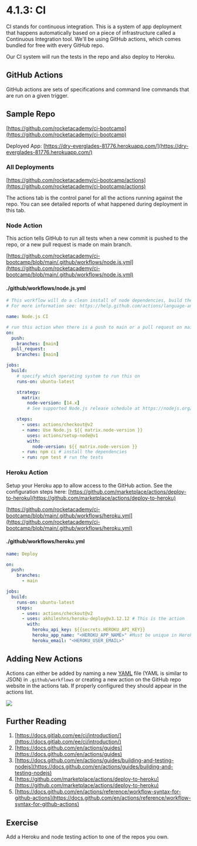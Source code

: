 # 4.1.3: CI

CI stands for continuous integration. This is a system of app deployment that happens automatically based on a piece of infrastructure called a Continuous Integration tool. We'll be using GitHub actions, which comes bundled for free with every GitHub repo.

Our CI system will run the tests in the repo and also deploy to Heroku.

## GitHub Actions

GitHub actions are sets of specifications and command line commands that are run on a given trigger.

## Sample Repo

[https://github.com/rocketacademy/ci-bootcamp](https://github.com/rocketacademy/ci-bootcamp)

Deployed App: [https://dry-everglades-81776.herokuapp.com/](https://dry-everglades-81776.herokuapp.com/)

### All Deployments

[https://github.com/rocketacademy/ci-bootcamp/actions](https://github.com/rocketacademy/ci-bootcamp/actions)

The actions tab is the control panel for all the actions running against the repo. You can see detailed reports of what happened during deployment in this tab.

### Node Action

This action tells GitHub to run all tests when a new commit is pushed to the repo, or a new pull request is made on main branch.

[https://github.com/rocketacademy/ci-bootcamp/blob/main/.github/workflows/node.js.yml](https://github.com/rocketacademy/ci-bootcamp/blob/main/.github/workflows/node.js.yml)

#### ./github/workflows/node.js.yml

```yaml
# This workflow will do a clean install of node dependencies, build the source code and run tests across different versions of node
# For more information see: https://help.github.com/actions/language-and-framework-guides/using-nodejs-with-github-actions

name: Node.js CI

# run this action when there is a push to main or a pull request on main
on:
  push:
    branches: [main]
  pull_request:
    branches: [main]

jobs:
  build:
    # specify which operating system to run this on
    runs-on: ubuntu-latest

    strategy:
      matrix:
        node-version: [14.x]
        # See supported Node.js release schedule at https://nodejs.org/en/about/releases/

    steps:
      - uses: actions/checkout@v2
      - name: Use Node.js ${{ matrix.node-version }}
        uses: actions/setup-node@v1
        with:
          node-version: ${{ matrix.node-version }}
      - run: npm ci # install the dependencies
      - run: npm test # run the tests
```

### Heroku Action

Setup your Heroku app to allow access to the GitHub action. See the configuration steps here: [https://github.com/marketplace/actions/deploy-to-heroku](https://github.com/marketplace/actions/deploy-to-heroku)

[https://github.com/rocketacademy/ci-bootcamp/blob/main/.github/workflows/heroku.yml](https://github.com/rocketacademy/ci-bootcamp/blob/main/.github/workflows/heroku.yml)

#### ./github/workflows/heroku.yml

```yaml
name: Deploy

on:
  push:
    branches:
      - main

jobs:
  build:
    runs-on: ubuntu-latest
    steps:
      - uses: actions/checkout@v2
      - uses: akhileshns/heroku-deploy@v3.12.12 # This is the action
        with:
          heroku_api_key: ${{secrets.HEROKU_API_KEY}}
          heroku_app_name: "<HEROKU_APP_NAME>" #Must be unique in Heroku
          heroku_email: "<HEROKU_USER_EMAIL>"
```

## Adding New Actions

Actions can either be added by naming a new [YAML](https://en.wikipedia.org/wiki/YAML) file \(YAML is similar to JSON\) in `.github/workflows` or creating a new action on the GitHub repo website in the actions tab. If properly configured they should appear in the actions list.

![](../../.gitbook/assets/screen-shot-2021-03-16-at-12.54.11-am.png)

## Further Reading

1. [https://docs.gitlab.com/ee/ci/introduction/](https://docs.gitlab.com/ee/ci/introduction/)
2. [https://docs.github.com/en/actions/guides](https://docs.github.com/en/actions/guides)
3. [https://docs.github.com/en/actions/guides/building-and-testing-nodejs](https://docs.github.com/en/actions/guides/building-and-testing-nodejs)
4. [https://github.com/marketplace/actions/deploy-to-heroku](https://github.com/marketplace/actions/deploy-to-heroku)
5. [https://docs.github.com/en/actions/reference/workflow-syntax-for-github-actions](https://docs.github.com/en/actions/reference/workflow-syntax-for-github-actions)

## Exercise

Add a Heroku and node testing action to one of the repos you own.
